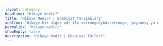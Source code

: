 ```yaml
---
layout: category
headline: "Hikaye Nedir?"
title: "Hikaye Nedir? | Edebiyat Yarışmaları"
subline: "Hikaye bir diğer adı ile <strong>Öykü</strong>, yaşanmış ya da yaşanması olası olayların yer, zamanının belirtilmesi ile yazılan kısa yazı türüdür. Ayrıntıdan uzak ve olay merkezlidir. 3 farklı hikaye vardır. Olay, Durum ve Ben Merkezli Öykü olarak kategorilere ayrılmıştır. Kısa ama öz olan metinlerdir."
permalink: "hikaye-nedir/"
showEmpty: false
description: "Hikaye Nedir | Edebiyat Türleri"
---
```



